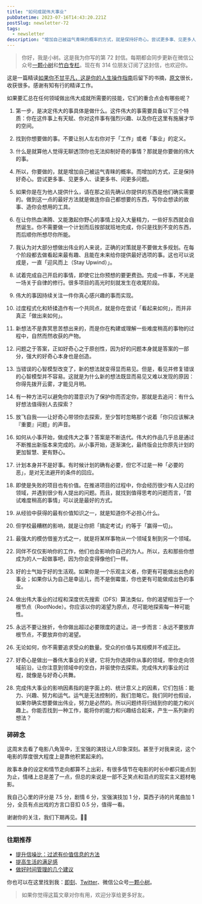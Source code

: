 ```yaml
---
title: "如何成就伟大事业"
pubDatetime: 2023-07-16T14:43:20.221Z
postSlug: newsletter-72
tags:
  - newsletter
description: "增加自己被运气青睐的概率的方式，就是保持好奇心。尝试更多事、见更多人、读更多书、问更多问题。"
---
```


> 你好，我是小树。这是我为你写的第 72 封信。每期都会同步更新在微信公众号[一颗小树](https://weixin.sogou.com/weixin?query=a_warm_tree)和[竹白专栏](https://xiaoshu.zhubai.love)。现在有 314 位朋友订阅了这封信，也欢迎你。

这是一篇精读[如果你不甘平凡，这是你的人生操作指南](https://youzhiyouxing.cn/materials/1483)后留下的书摘，[原文](http://paulgraham.com/greatwork.html)很长，收获很多。感谢有知有行的精译工作。

如果要汇总在任何领域做出伟大成就所需要的技能，它们的重合点会有哪些呢？

1. 第一步，是决定伟大的事具体是做什么。这件伟大的事需要具备以下三个特质：你在这件事上有天赋、你对这件事有强烈兴趣、以及你在这里有施展才华的空间。

2. 找到你想要做的事。不要让别人左右你对于「工作」或者「事业」的定义。

3. 什么是就算他人觉得无聊透顶你也无法抑制好奇的事情？那就是你要做的伟大的事。

4. 所以，你要做的，就是增加自己被运气青睐的概率。而增加的方式，正是保持好奇心。尝试更多事、见更多人、读更多书、问更多问题。

5. 如果你是在为他人提供什么，请在那之前先确认你提供的东西是他们确实需要的。做到这一点的最好方法就是做连你自己都想要的东西，写你会想读的故事、造你会想用的工具。

6. 在让你热血沸腾、又能激起你野心的事情上投入大量精力，一些好东西就会自然诞生。你不需要做一个计划而后按部就班地完成，你只是找到不变的东西，而后顺你所想尽你所能。

7. 我认为对大部分想做出伟业的人来说，正确的对策就是不要做太多规划。在每个阶段都去做看起来最有趣、且能在未来给你提供最好选项的事。这也可以说成是，一直「迎风而上（Stay Upwind）」。

8. 试着完成自己开启的事情，即使它比你预想的要更费劲。完成一件事，不光是一场关于自律的修行。很多项目的高光时刻就发生在收尾阶段。

9. 伟大的事因持续关注一件你真心感兴趣的事而实现。

10. 过度程式化和矫揉造作有一个共同点，就是你在尝试「看起来如何」，而并非真正「做出来如何」。

11. 新想法不是靠冥思苦想出来的，而是你在构建或理解一些难度稍高的事物的过程中，自然而然收获的产物。

12. 问题之于答案，正如好奇心之于原创性，因为好的问题本身就是答案的一部分，强大的好奇心本身也是创造。

13. 当错误的心智模型改变了，新的想法就变得显而易见。但是，看见并修复错误的心智模型并不容易。这就是为什么新的想法既显而易见又难以发现的原因：你得先拨开云雾，才能见月明。

14. 有一种方法可以避免你的潜意识为了保护你而否定你，那就是去追问：有什么好想法值得别人去探索？

15. 放飞自我——让好奇心带领你去探索，至少暂时忽略那个说着「你只应该解决『重要』问题」的声音。

16. 如何从小事开始，做成伟大之事？答案是不断迭代。伟大的作品几乎总是通过不断推出新版本来完成的。从小事开始，逐渐演化，最终版会比你原先计划的更加智慧、更有野心。

17. 计划本身并不是好事。有时候计划的确有必要，但它不过是一种「必要的恶」，是对无法避开的条件的回应。

18. 即使是失败的项目也有价值。在推进项目的过程中，你会经历很少有人见过的领域，并遇到很少有人提出的问题。而且，就找到值得思考的问题而言，「尝试难度稍高的事情」可以说是最好的方式。

19. 从经验中获得的最有价值知识之一，就是知道你不必担心什么。

20. 但学校最糟糕的影响，就是让你把「搞定考试」约等于「赢得一切」。

21. 最强大的模仿借鉴方式之一，就是将某样事物从一个领域复制到另一个领域。

22. 同伴不仅仅影响你的工作，他们也会影响你自己的为人。所以，去和那些你想成为的人一起做事吧，因为你会变得像他们一样。

23. 好的士气始于好的生活观。如果你是一个乐观主义者，你更有可能做出出色的事业；如果你认为自己是幸运儿，而不是倒霉蛋，你也更有可能做成出色的事业。

24. 做出伟大事业的过程和深度优先搜索（DFS）算法类似，你的渴望相当于一个根节点（RootNode）。你应该以你的渴望为原点，尽可能地探索每一种可能性。

25. 永远不要让挫折，令你做出超过必要限度的退让。进一步而言：永远不要放弃根节点，不要放弃你的渴望。

26. 无论如何，你不需要追求受众的数量。受众的价值与其规模并不成正比。

27. 好奇心是做出一番伟大事业的关键，它将为你选择你从事的领域，带你走向领域前沿，让你注意到领域中的空白，并驱使你去探索。完成伟大的事业的过程，就像是与好奇心共舞。

28. 完成伟大事业的影响因素指的是字面上的、统计意义上的因素，它们包括：能力、兴趣、努力和运气。运气是无法控制的，我们忽略它。我们同时也假设，如果你确实想要做出伟业，努力是必然的。所以问题终将归结到你的能力和兴趣上。你能否找到一种工作，能将你的能力和兴趣结合起来，产生一系列新的想法？

### 碎碎念

这周末去看了电影八角笼中，王宝强的演技让人印象深刻。甚至于对我来说，这个电影的厚度很大程度上是靠他积累起来的。

故事本身的设定和情节走向都算不上出彩，有很多情节在电影的时长中都只能点到为止，情绪上总是差了一点，但总的来说是一部不乏笑点和泪点的现实主义题材电影。

我自己心里的评分是 7.5 分，剧情 6 分，宝强演技加 1 分，莫西子诗的片尾曲加 1 分，全员有点出戏的方言口音扣 0.5 分，值得一看。

谢谢你的关注，我们下期再见。👋🏻

---

### 往期推荐

- [提升信噪比：过滤有价值信息的方法](https://mp.weixin.qq.com/s/Pws-J-GKtonh8sZlAs5L0A)
- [提高生活的满足感](https://mp.weixin.qq.com/s/jTZFXHG2FUNyr9gH6VSApA)
- [做好时间管理的几个建议](https://mp.weixin.qq.com/s/Cv26pDlg22LfH0KaZB-NFg)

你也可以在这里找到我：[即刻](https://okjk.co/3Vsn5T)、[Twitter](https://twitter.com/yeshu_in_future)、微信公众号[一颗小树](https://weixin.sogou.com/weixin?query=a_warm_tree)。

> 如果你觉得这篇文章对你有用，欢迎分享给更多好友。
